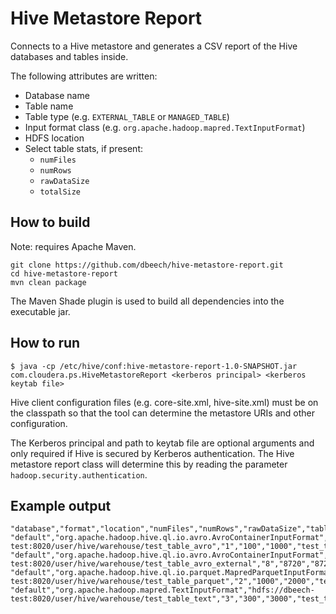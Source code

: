 # Hive Metastore Report

Connects to a Hive metastore and generates a CSV report of the Hive databases and tables inside. 

The following attributes are written:

- Database name
- Table name
- Table type (e.g. `EXTERNAL_TABLE` or `MANAGED_TABLE`)
- Input format class (e.g. `org.apache.hadoop.mapred.TextInputFormat`)
- HDFS location
- Select table stats, if present:
  - `numFiles`
  - `numRows`
  - `rawDataSize`
  - `totalSize`
  
## How to build

Note: requires Apache Maven. 

```
git clone https://github.com/dbeech/hive-metastore-report.git
cd hive-metastore-report
mvn clean package
```

The Maven Shade plugin is used to build all dependencies into the executable jar. 

## How to run

```
$ java -cp /etc/hive/conf:hive-metastore-report-1.0-SNAPSHOT.jar com.cloudera.ps.HiveMetastoreReport <kerberos principal> <kerberos keytab file>
```
Hive client configuration files (e.g. core-site.xml, hive-site.xml) must be on the classpath so that the tool can determine the metastore URIs and other configuration. 

The Kerberos principal and path to keytab file are optional arguments and only required if Hive is secured by Kerberos authentication. 
The Hive metastore report class will determine this by reading the parameter `hadoop.security.authentication`.

## Example output

```
"database","format","location","numFiles","numRows","rawDataSize","tableName","tableType","totalSize"
"default","org.apache.hadoop.hive.ql.io.avro.AvroContainerInputFormat","hdfs://dbeech-test:8020/user/hive/warehouse/test_table_avro","1","100","1000","test_table_avro","MANAGED_TABLE","1000"
"default","org.apache.hadoop.hive.ql.io.avro.AvroContainerInputFormat","hdfs://dbeech-test:8020/user/hive/warehouse/test_table_avro_external","8","8720","87200","test_table_avro_external","EXTERNAL_TABLE","87200"
"default","org.apache.hadoop.hive.ql.io.parquet.MapredParquetInputFormat","hdfs://dbeech-test:8020/user/hive/warehouse/test_table_parquet","2","1000","2000","test_table_parquet","MANAGED_TABLE","2000"
"default","org.apache.hadoop.mapred.TextInputFormat","hdfs://dbeech-test:8020/user/hive/warehouse/test_table_text","3","300","3000","test_table_text","MANAGED_TABLE","3000"
```
